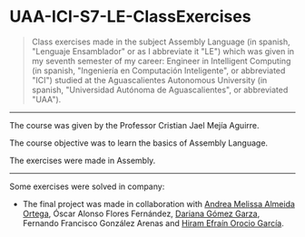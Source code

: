 # UAA-ICI-S7-LE-ClassExercises

> Class exercises made in the subject Assembly Language (in spanish, "Lenguaje Ensamblador" or as I abbreviate it "LE") which was given in my seventh semester of my career: Engineer in Intelligent Computing (in spanish, "Ingeniería en Computación Inteligente", or abbreviated "ICI") studied at the Aguascalientes Autonomous University (in spanish, "Universidad Autónoma de Aguascalientes", or abbreviated "UAA").

---

The course was given by the Professor Cristian Jael Mejía Aguirre.

The course objective was to learn the basics of Assembly Language.

The exercises were made in Assembly.

---

Some exercises were solved in company:
- The final project was made in collaboration with [Andrea Melissa Almeida Ortega](https://github.com/Melissa-AO), Óscar Alonso Flores Fernández, [Dariana Gómez Garza](https://github.com/DariGmz), Fernando Francisco González Arenas and [Hiram Efraín Orocio García](https://github.com/hiram57ef).
